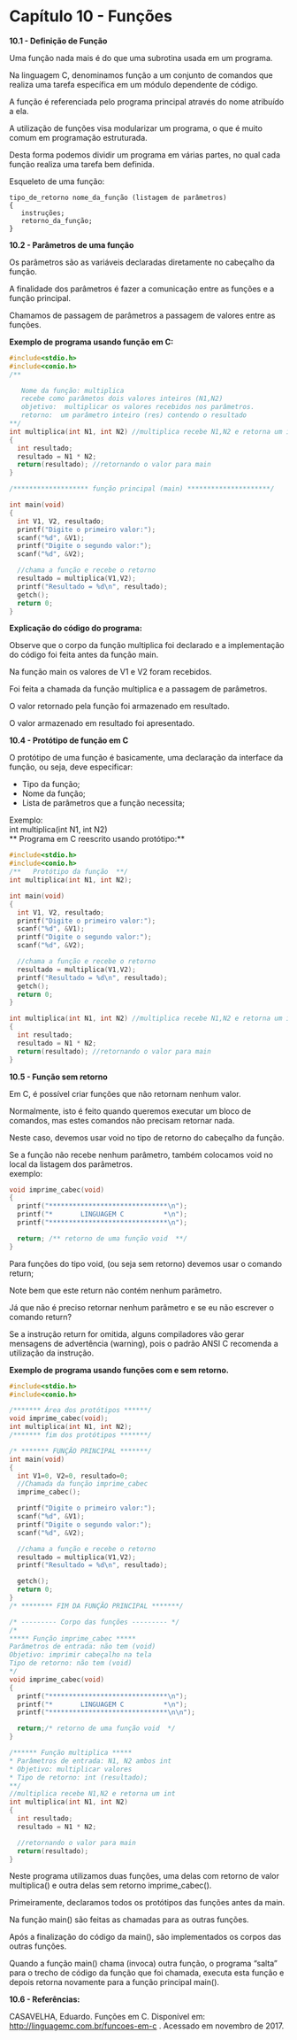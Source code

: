 # Capítulo 10 - Funções

**10.1  - Definição de Função**

Uma função nada mais é do que uma subrotina usada em um programa.

Na linguagem C, denominamos função a um conjunto de comandos que realiza uma tarefa específica em um módulo dependente de código.

A função é referenciada pelo programa principal através do nome atribuído a ela.

A utilização de funções visa modularizar um programa, o que é muito comum em programação estruturada.

Desta forma podemos dividir um programa em várias partes, no qual cada função realiza uma tarefa bem definida.

Esqueleto de uma função: 

```
tipo_de_retorno nome_da_função (listagem de parâmetros)
{
   instruções;
   retorno_da_função;
}
```

**10.2 - Parâmetros de uma função**

Os parâmetros são as variáveis declaradas diretamente no cabeçalho da função.

A finalidade dos parâmetros é fazer a comunicação entre as funções e a função principal.

Chamamos de passagem de parâmetros a passagem de valores entre as funções.

**Exemplo de programa usando função em C:**

```c
#include<stdio.h>
#include<conio.h>
/**

   Nome da função: multiplica
   recebe como parâmetos dois valores inteiros (N1,N2)
   objetivo:  multiplicar os valores recebidos nos parâmetros.
   retorno:  um parâmetro inteiro (res) contendo o resultado
**/
int multiplica(int N1, int N2) //multiplica recebe N1,N2 e retorna um int
{
  int resultado;
  resultado = N1 * N2;
  return(resultado); //retornando o valor para main
}

/******************* função principal (main) *********************/

int main(void)
{
  int V1, V2, resultado;
  printf("Digite o primeiro valor:");
  scanf("%d", &V1);
  printf("Digite o segundo valor:");
  scanf("%d", &V2);

  //chama a função e recebe o retorno
  resultado = multiplica(V1,V2);
  printf("Resultado = %d\n", resultado);
  getch();
  return 0;
}
```

**Explicação do código do programa:**

Observe que o corpo da função multiplica foi declarado e a implementação do código foi feita antes da função main.

Na função main os valores de V1 e V2 foram recebidos.

Foi feita a chamada da função multiplica e a passagem de parâmetros.

O valor retornado pela função foi armazenado em resultado.

O valor armazenado em resultado foi apresentado.



**10.4 - Protótipo de função em C**

O protótipo de uma função é basicamente, uma declaração da interface da função, ou seja, deve especificar:

* Tipo da função;
* Nome da função;
* Lista de parâmetros que a função necessita;

Exemplo:  
int multiplica\(int N1, int N2\)  
** Programa em C reescrito usando protótipo:**

```c
#include<stdio.h>
#include<conio.h>
/**   Protótipo da função  **/
int multiplica(int N1, int N2);

int main(void)
{
  int V1, V2, resultado;
  printf("Digite o primeiro valor:");
  scanf("%d", &V1);
  printf("Digite o segundo valor:");
  scanf("%d", &V2);

  //chama a função e recebe o retorno
  resultado = multiplica(V1,V2);
  printf("Resultado = %d\n", resultado);
  getch();
  return 0;
}

int multiplica(int N1, int N2) //multiplica recebe N1,N2 e retorna um int
{
  int resultado;
  resultado = N1 * N2;
  return(resultado); //retornando o valor para main
}
```

**10.5 - Função sem retorno**

Em C, é possível criar funções que não retornam nenhum valor.

Normalmente, isto é feito quando queremos executar um bloco de comandos, mas estes comandos não precisam retornar nada.

Neste caso, devemos usar void no tipo de retorno do cabeçalho da função.

Se a função não recebe nenhum parâmetro, também colocamos void no local da listagem dos parâmetros.  
exemplo:

```c
void imprime_cabec(void)
{
  printf("******************************\n");   
  printf("*       LINGUAGEM C          *\n");
  printf("******************************\n");   

  return; /** retorno de uma função void  **/
}
```

Para funções do tipo void, \(ou seja sem retorno\) devemos usar o comando return;

Note bem que este return não contém nenhum parâmetro.

Já que não é preciso retornar nenhum parâmetro e se eu não escrever o comando return?

Se a instrução return for omitida, alguns compiladores vão gerar mensagens de advertência \(warning\), pois o padrão ANSI C recomenda a utilização da instrução.

**Exemplo de programa usando funções com e sem retorno.**

```c
#include<stdio.h>
#include<conio.h>

/******* Área dos protótipos ******/
void imprime_cabec(void);
int multiplica(int N1, int N2);
/******* fim dos protótipos *******/

/* ******* FUNÇÃO PRINCIPAL *******/
int main(void)
{
  int V1=0, V2=0, resultado=0;
  //Chamada da função imprime_cabec
  imprime_cabec();

  printf("Digite o primeiro valor:");
  scanf("%d", &V1);
  printf("Digite o segundo valor:");
  scanf("%d", &V2);

  //chama a função e recebe o retorno
  resultado = multiplica(V1,V2);
  printf("Resultado = %d\n", resultado);

  getch();
  return 0;
}
/* ******** FIM DA FUNÇÃO PRINCIPAL *******/

/* --------- Corpo das funções --------- */
/*
***** Função imprime_cabec *****
Parâmetros de entrada: não tem (void)
Objetivo: imprimir cabeçalho na tela
Tipo de retorno: não tem (void)
*/
void imprime_cabec(void)
{
  printf("******************************\n");
  printf("*       LINGUAGEM C          *\n");
  printf("******************************\n\n");

  return;/* retorno de uma função void  */
}

/****** Função multiplica *****
* Parâmetros de entrada: N1, N2 ambos int
* Objetivo: multiplicar valores
* Tipo de retorno: int (resultado);
**/
//multiplica recebe N1,N2 e retorna um int
int multiplica(int N1, int N2)
{
  int resultado;
  resultado = N1 * N2;

  //retornando o valor para main
  return(resultado);
}
```

Neste programa utilizamos duas funções, uma delas com retorno de valor multiplica\(\) e outra delas sem retorno imprime\_cabec\(\).

Primeiramente, declaramos todos os protótipos das funções antes da main.

Na função main\(\) são feitas as chamadas para as outras funções.

Após a finalização do código da main\(\), são implementados os corpos das outras funções.

Quando a função main\(\) chama \(invoca\) outra função, o programa “salta” para o trecho de código da função que foi chamada, executa esta função e depois retorna novamente para a função principal main\(\).



**10.6 - Referências:**

CASAVELHA, Eduardo. Funções em C. Disponível em: http://linguagemc.com.br/funcoes-em-c . Acessado em novembro de 2017.

